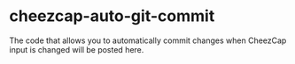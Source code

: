 cheezcap-auto-git-commit
========================

The code that allows you to automatically commit changes when CheezCap input is changed will be posted here.
